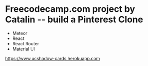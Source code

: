 # Freecodecamp.com project by Catalin -- build a Pinterest Clone

 - Meteor
 - React
 - React Router
 - Material UI

 https://www.ucshadow-cards.herokuapp.com